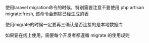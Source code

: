 

使用laravel migration命令的时候，特别需要注意不要使用 php artisan migrate:fresh, 该命令会删除已经生成的表  

使用migrate的时候一定要再三确认是否连接的是本地数据库  

如果要在线上使用，需要每个开发者都遵循 migrate 的使用规则  
